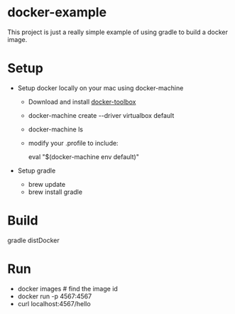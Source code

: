 docker-example
==============

This project is just a really simple example of using gradle to build a docker image. 

Setup
=====
* Setup docker locally on your mac using docker-machine
    * Download and install [docker-toolbox](https://www.docker.com/docker-toolbox)
    * docker-machine create --driver virtualbox default
    * docker-machine ls
    * modify your .profile to include:

        eval "$(docker-machine env default)"

* Setup gradle
    * brew update
    * brew install gradle

Build
=====
gradle distDocker


Run
===
* docker images    # find the image id
* docker run -p 4567:4567 <imageid>
* curl localhost:4567/hello
